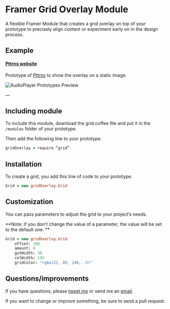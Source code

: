 # Framer Grid Overlay Module
A flexible Framer Module that creates a grid overlay on top of your prototype to precisely align content or experiment early on in the design process. 

## Example

#### [Pttrns website](http://share.framerjs.com/lbl0okamp6lp/)
Prototype of [Pttrns](https://pttrns.com) to show the overlay on a static image.

![AudioPlayer Prototypes Preview](https://s3.amazonaws.com/f.cl.ly/items/0X1y3I1U0m3t0a2K1i28/Image%202015-08-29%20at%202.53.23%20pm.png)

—

## Including module
To include this module, download the grid.coffee file and put it in the `/modules` folder of your prototype.

Then add the following line to your prototype.

```coffeescript
gridOverlay = require “grid”
```

## Installation

To create a grid, you add this line of code to your prototype.

```coffeescript
Grid = new gridOverlay.Grid
```

## Customization

You can pass parameters to adjust the grid to your project’s needs.

**Note: if you don't change the value of a parameter, the value will be set to the default one. **

```coffeescript
Grid = new gridOverlay.Grid
    offset: 190
    amount: 6
    gutWidth: 30
    colWidth: 145
    gridColor: "rgba(22, 89, 240, .5)"
```

## Questions/improvements
If you have questions, please [tweet me](https://twitter.com/nilshoenson/) or send me an [email](mailto:nils@hoenson.eu).

If you want to change or improve something, be sure to send a pull request.